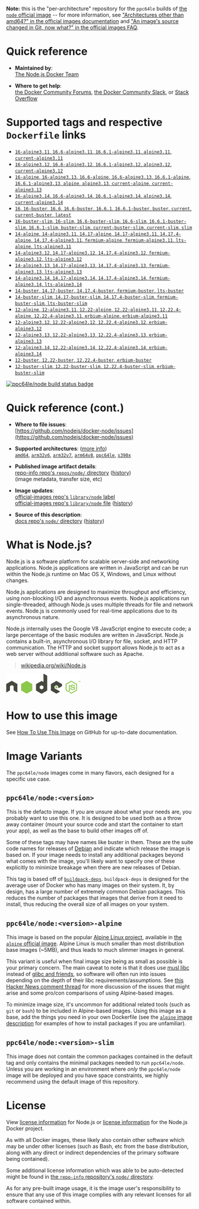 <!--

********************************************************************************

WARNING:

    DO NOT EDIT "node/README.md"

    IT IS AUTO-GENERATED

    (from the other files in "node/" combined with a set of templates)

********************************************************************************

-->

**Note:** this is the "per-architecture" repository for the `ppc64le` builds of [the `node` official image](https://hub.docker.com/_/node) -- for more information, see ["Architectures other than amd64?" in the official images documentation](https://github.com/docker-library/official-images#architectures-other-than-amd64) and ["An image's source changed in Git, now what?" in the official images FAQ](https://github.com/docker-library/faq#an-images-source-changed-in-git-now-what).

# Quick reference

-	**Maintained by**:  
	[The Node.js Docker Team](https://github.com/nodejs/docker-node)

-	**Where to get help**:  
	[the Docker Community Forums](https://forums.docker.com/), [the Docker Community Slack](https://dockr.ly/slack), or [Stack Overflow](https://stackoverflow.com/search?tab=newest&q=docker)

# Supported tags and respective `Dockerfile` links

-	[`16-alpine3.11`, `16.6-alpine3.11`, `16.6.1-alpine3.11`, `alpine3.11`, `current-alpine3.11`](https://github.com/nodejs/docker-node/blob/f52a9c90a41f916c213bfb6bad904928e9fdd3b3/16/alpine3.11/Dockerfile)
-	[`16-alpine3.12`, `16.6-alpine3.12`, `16.6.1-alpine3.12`, `alpine3.12`, `current-alpine3.12`](https://github.com/nodejs/docker-node/blob/f52a9c90a41f916c213bfb6bad904928e9fdd3b3/16/alpine3.12/Dockerfile)
-	[`16-alpine`, `16-alpine3.13`, `16.6-alpine`, `16.6-alpine3.13`, `16.6.1-alpine`, `16.6.1-alpine3.13`, `alpine`, `alpine3.13`, `current-alpine`, `current-alpine3.13`](https://github.com/nodejs/docker-node/blob/f52a9c90a41f916c213bfb6bad904928e9fdd3b3/16/alpine3.13/Dockerfile)
-	[`16-alpine3.14`, `16.6-alpine3.14`, `16.6.1-alpine3.14`, `alpine3.14`, `current-alpine3.14`](https://github.com/nodejs/docker-node/blob/f52a9c90a41f916c213bfb6bad904928e9fdd3b3/16/alpine3.14/Dockerfile)
-	[`16`, `16-buster`, `16.6`, `16.6-buster`, `16.6.1`, `16.6.1-buster`, `buster`, `current`, `current-buster`, `latest`](https://github.com/nodejs/docker-node/blob/f52a9c90a41f916c213bfb6bad904928e9fdd3b3/16/buster/Dockerfile)
-	[`16-buster-slim`, `16-slim`, `16.6-buster-slim`, `16.6-slim`, `16.6.1-buster-slim`, `16.6.1-slim`, `buster-slim`, `current-buster-slim`, `current-slim`, `slim`](https://github.com/nodejs/docker-node/blob/f52a9c90a41f916c213bfb6bad904928e9fdd3b3/16/buster-slim/Dockerfile)
-	[`14-alpine`, `14-alpine3.11`, `14.17-alpine`, `14.17-alpine3.11`, `14.17.4-alpine`, `14.17.4-alpine3.11`, `fermium-alpine`, `fermium-alpine3.11`, `lts-alpine`, `lts-alpine3.11`](https://github.com/nodejs/docker-node/blob/d1fe16fecfbedc89ad3325021898117bb3031a83/14/alpine3.11/Dockerfile)
-	[`14-alpine3.12`, `14.17-alpine3.12`, `14.17.4-alpine3.12`, `fermium-alpine3.12`, `lts-alpine3.12`](https://github.com/nodejs/docker-node/blob/d1fe16fecfbedc89ad3325021898117bb3031a83/14/alpine3.12/Dockerfile)
-	[`14-alpine3.13`, `14.17-alpine3.13`, `14.17.4-alpine3.13`, `fermium-alpine3.13`, `lts-alpine3.13`](https://github.com/nodejs/docker-node/blob/d1fe16fecfbedc89ad3325021898117bb3031a83/14/alpine3.13/Dockerfile)
-	[`14-alpine3.14`, `14.17-alpine3.14`, `14.17.4-alpine3.14`, `fermium-alpine3.14`, `lts-alpine3.14`](https://github.com/nodejs/docker-node/blob/d1fe16fecfbedc89ad3325021898117bb3031a83/14/alpine3.14/Dockerfile)
-	[`14-buster`, `14.17-buster`, `14.17.4-buster`, `fermium-buster`, `lts-buster`](https://github.com/nodejs/docker-node/blob/d1fe16fecfbedc89ad3325021898117bb3031a83/14/buster/Dockerfile)
-	[`14-buster-slim`, `14.17-buster-slim`, `14.17.4-buster-slim`, `fermium-buster-slim`, `lts-buster-slim`](https://github.com/nodejs/docker-node/blob/d1fe16fecfbedc89ad3325021898117bb3031a83/14/buster-slim/Dockerfile)
-	[`12-alpine`, `12-alpine3.11`, `12.22-alpine`, `12.22-alpine3.11`, `12.22.4-alpine`, `12.22.4-alpine3.11`, `erbium-alpine`, `erbium-alpine3.11`](https://github.com/nodejs/docker-node/blob/d1fe16fecfbedc89ad3325021898117bb3031a83/12/alpine3.11/Dockerfile)
-	[`12-alpine3.12`, `12.22-alpine3.12`, `12.22.4-alpine3.12`, `erbium-alpine3.12`](https://github.com/nodejs/docker-node/blob/d1fe16fecfbedc89ad3325021898117bb3031a83/12/alpine3.12/Dockerfile)
-	[`12-alpine3.13`, `12.22-alpine3.13`, `12.22.4-alpine3.13`, `erbium-alpine3.13`](https://github.com/nodejs/docker-node/blob/d1fe16fecfbedc89ad3325021898117bb3031a83/12/alpine3.13/Dockerfile)
-	[`12-alpine3.14`, `12.22-alpine3.14`, `12.22.4-alpine3.14`, `erbium-alpine3.14`](https://github.com/nodejs/docker-node/blob/d1fe16fecfbedc89ad3325021898117bb3031a83/12/alpine3.14/Dockerfile)
-	[`12-buster`, `12.22-buster`, `12.22.4-buster`, `erbium-buster`](https://github.com/nodejs/docker-node/blob/d1fe16fecfbedc89ad3325021898117bb3031a83/12/buster/Dockerfile)
-	[`12-buster-slim`, `12.22-buster-slim`, `12.22.4-buster-slim`, `erbium-buster-slim`](https://github.com/nodejs/docker-node/blob/d1fe16fecfbedc89ad3325021898117bb3031a83/12/buster-slim/Dockerfile)

[![ppc64le/node build status badge](https://img.shields.io/jenkins/s/https/doi-janky.infosiftr.net/job/multiarch/job/ppc64le/job/node.svg?label=ppc64le/node%20%20build%20job)](https://doi-janky.infosiftr.net/job/multiarch/job/ppc64le/job/node/)

# Quick reference (cont.)

-	**Where to file issues**:  
	[https://github.com/nodejs/docker-node/issues](https://github.com/nodejs/docker-node/issues)

-	**Supported architectures**: ([more info](https://github.com/docker-library/official-images#architectures-other-than-amd64))  
	[`amd64`](https://hub.docker.com/r/amd64/node/), [`arm32v6`](https://hub.docker.com/r/arm32v6/node/), [`arm32v7`](https://hub.docker.com/r/arm32v7/node/), [`arm64v8`](https://hub.docker.com/r/arm64v8/node/), [`ppc64le`](https://hub.docker.com/r/ppc64le/node/), [`s390x`](https://hub.docker.com/r/s390x/node/)

-	**Published image artifact details**:  
	[repo-info repo's `repos/node/` directory](https://github.com/docker-library/repo-info/blob/master/repos/node) ([history](https://github.com/docker-library/repo-info/commits/master/repos/node))  
	(image metadata, transfer size, etc)

-	**Image updates**:  
	[official-images repo's `library/node` label](https://github.com/docker-library/official-images/issues?q=label%3Alibrary%2Fnode)  
	[official-images repo's `library/node` file](https://github.com/docker-library/official-images/blob/master/library/node) ([history](https://github.com/docker-library/official-images/commits/master/library/node))

-	**Source of this description**:  
	[docs repo's `node/` directory](https://github.com/docker-library/docs/tree/master/node) ([history](https://github.com/docker-library/docs/commits/master/node))

# What is Node.js?

Node.js is a software platform for scalable server-side and networking applications. Node.js applications are written in JavaScript and can be run within the Node.js runtime on Mac OS X, Windows, and Linux without changes.

Node.js applications are designed to maximize throughput and efficiency, using non-blocking I/O and asynchronous events. Node.js applications run single-threaded, although Node.js uses multiple threads for file and network events. Node.js is commonly used for real-time applications due to its asynchronous nature.

Node.js internally uses the Google V8 JavaScript engine to execute code; a large percentage of the basic modules are written in JavaScript. Node.js contains a built-in, asynchronous I/O library for file, socket, and HTTP communication. The HTTP and socket support allows Node.js to act as a web server without additional software such as Apache.

> [wikipedia.org/wiki/Node.js](https://en.wikipedia.org/wiki/Node.js)

![logo](https://raw.githubusercontent.com/docker-library/docs/01c12653951b2fe592c1f93a13b4e289ada0e3a1/node/logo.png)

# How to use this image

See [How To Use This Image](https://github.com/nodejs/docker-node/blob/master/README.md#how-to-use-this-image) on GitHub for up-to-date documentation.

# Image Variants

The `ppc64le/node` images come in many flavors, each designed for a specific use case.

## `ppc64le/node:<version>`

This is the defacto image. If you are unsure about what your needs are, you probably want to use this one. It is designed to be used both as a throw away container (mount your source code and start the container to start your app), as well as the base to build other images off of.

Some of these tags may have names like buster in them. These are the suite code names for releases of [Debian](https://wiki.debian.org/DebianReleases) and indicate which release the image is based on. If your image needs to install any additional packages beyond what comes with the image, you'll likely want to specify one of these explicitly to minimize breakage when there are new releases of Debian.

This tag is based off of [`buildpack-deps`](https://hub.docker.com/_/buildpack-deps/). `buildpack-deps` is designed for the average user of Docker who has many images on their system. It, by design, has a large number of extremely common Debian packages. This reduces the number of packages that images that derive from it need to install, thus reducing the overall size of all images on your system.

## `ppc64le/node:<version>-alpine`

This image is based on the popular [Alpine Linux project](https://alpinelinux.org), available in [the `alpine` official image](https://hub.docker.com/_/alpine). Alpine Linux is much smaller than most distribution base images (~5MB), and thus leads to much slimmer images in general.

This variant is useful when final image size being as small as possible is your primary concern. The main caveat to note is that it does use [musl libc](https://musl.libc.org) instead of [glibc and friends](https://www.etalabs.net/compare_libcs.html), so software will often run into issues depending on the depth of their libc requirements/assumptions. See [this Hacker News comment thread](https://news.ycombinator.com/item?id=10782897) for more discussion of the issues that might arise and some pro/con comparisons of using Alpine-based images.

To minimize image size, it's uncommon for additional related tools (such as `git` or `bash`) to be included in Alpine-based images. Using this image as a base, add the things you need in your own Dockerfile (see the [`alpine` image description](https://hub.docker.com/_/alpine/) for examples of how to install packages if you are unfamiliar).

## `ppc64le/node:<version>-slim`

This image does not contain the common packages contained in the default tag and only contains the minimal packages needed to run `ppc64le/node`. Unless you are working in an environment where *only* the `ppc64le/node` image will be deployed and you have space constraints, we highly recommend using the default image of this repository.

# License

View [license information](https://github.com/nodejs/node/blob/master/LICENSE) for Node.js or [license information](https://github.com/nodejs/docker-node/blob/master/LICENSE) for the Node.js Docker project.

As with all Docker images, these likely also contain other software which may be under other licenses (such as Bash, etc from the base distribution, along with any direct or indirect dependencies of the primary software being contained).

Some additional license information which was able to be auto-detected might be found in [the `repo-info` repository's `node/` directory](https://github.com/docker-library/repo-info/tree/master/repos/node).

As for any pre-built image usage, it is the image user's responsibility to ensure that any use of this image complies with any relevant licenses for all software contained within.
